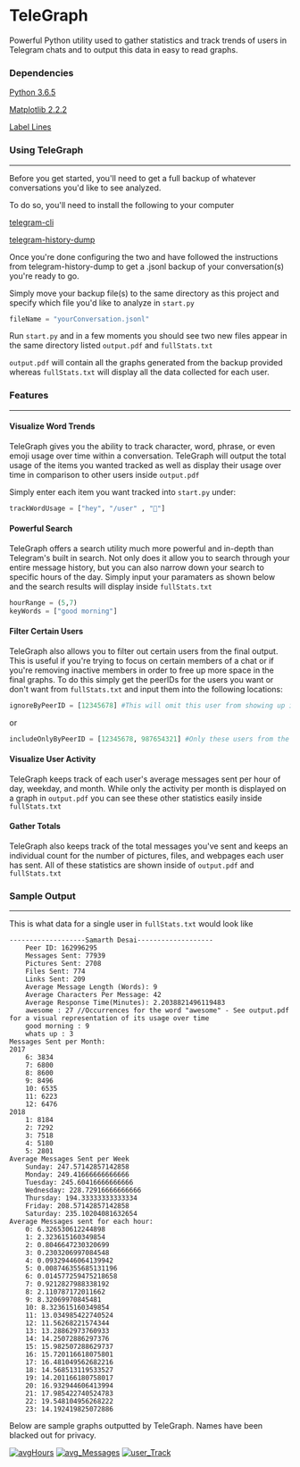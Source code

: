 # TeleGraph
Powerful Python utility used to gather statistics and track trends of users in Telegram chats and to output this data in easy to read graphs.

### Dependencies
[Python 3.6.5](https://www.python.org/downloads/release/python-365/)

[Matplotlib 2.2.2](https://matplotlib.org/users/installing.html)

[Label Lines](https://github.com/cphyc/matplotlib-label-lines)

### Using TeleGraph
------
Before you get started, you'll need to get a full backup of whatever conversations you'd like to see analyzed. 

To do so, you'll need to install the following to your computer

[telegram-cli](https://github.com/vysheng/tg)

[telegram-history-dump](https://github.com/tvdstaaij/telegram-history-dump)

Once you're done configuring the two and have followed the instructions from telegram-history-dump to get a .jsonl backup of
your conversation(s) you're ready to go.

Simply move your backup file(s) to the same directory as this project and specify which file you'd like to analyze in `start.py`

```python
fileName = "yourConversation.jsonl"
```

Run `start.py` and in a few moments you should see two new files appear in the same directory listed `output.pdf` and `fullStats.txt`

`output.pdf` will contain all the graphs generated from the backup provided whereas `fullStats.txt` will display all the data collected for each user.

### Features 
------
#### Visualize Word Trends 
TeleGraph gives you the ability to track character, word, phrase, or even emoji usage over time within a conversation. TeleGraph will output the total
usage of the items you wanted tracked as well as display their usage over time in comparison to other users inside `output.pdf`

Simply enter each item you want tracked into `start.py` under:

```python
trackWordUsage = ["hey", "/user" , "🤔"]
```

#### Powerful Search
TeleGraph offers a search utility much more powerful and in-depth than Telegram's built in search. Not only does it allow you to search through your entire message history,
but you can also narrow down your search to specific hours of the day. Simply input your paramaters as shown below and the search results will display inside `fullStats.txt`

```python
hourRange = (5,7)
keyWords = ["good morning"]
```

#### Filter Certain Users 
TeleGraph also allows you to filter out certain users from the final output. This is useful if you're trying to focus on certain members of a chat or if you're removing inactive members in order to free up more space in the final graphs.
To do this simply get the peerIDs for the users you want or don't want from `fullStats.txt` and input them into the following locations:

```python
ignoreByPeerID = [12345678] #This will omit this user from showing up in any of the final output files
```

or 

```python
includeOnlyByPeerID = [12345678, 987654321] #Only these users from the conversation will appear in the final output files
```

#### Visualize User Activity

TeleGraph keeps track of each user's average messages sent per hour of day, weekday, and month. While only the activity per month is displayed 
on a graph in `output.pdf` you can see these other statistics easily inside `fullStats.txt`

#### Gather Totals

TeleGraph also keeps track of the total messages you've sent and keeps an individual count for the number of pictures, files, and webpages each user has sent.
All of these statistics are shown inside of `output.pdf` and `fullStats.txt`

### Sample Output 
----

This is what data for a single user in `fullStats.txt` would look like

```
-------------------Samarth Desai-------------------
    Peer ID: 162996295
    Messages Sent: 77939
    Pictures Sent: 2708
    Files Sent: 774
    Links Sent: 209
    Average Message Length (Words): 9
    Average Characters Per Message: 42
    Average Response Time(Minutes): 2.2038821496119483
    awesome : 27 //Occurrences for the word "awesome" - See output.pdf for a visual representation of its usage over time
    good morning : 9 
    whats up : 3
Messages Sent per Month: 
2017
    6: 3834
    7: 6800
    8: 8600
    9: 8496
    10: 6535
    11: 6223
    12: 6476
2018
    1: 8184
    2: 7292
    3: 7518
    4: 5180
    5: 2801
Average Messages Sent per Week
    Sunday: 247.57142857142858
    Monday: 249.41666666666666
    Tuesday: 245.60416666666666
    Wednesday: 228.72916666666666
    Thursday: 194.33333333333334
    Friday: 208.57142857142858
    Saturday: 235.10204081632654
Average Messages sent for each hour: 
    0: 6.326530612244898
    1: 2.323615160349854
    2: 0.8046647230320699
    3: 0.2303206997084548
    4: 0.09329446064139942
    5: 0.008746355685131196
    6: 0.014577259475218658
    7: 0.9212827988338192
    8: 2.110787172011662
    9: 8.32069970845481
    10: 8.323615160349854
    11: 13.034985422740524
    12: 11.56268221574344
    13: 13.28862973760933
    14: 14.25072886297376
    15: 15.982507288629737
    16: 15.720116618075801
    17: 16.481049562682216
    18: 14.568513119533527
    19: 14.201166180758017
    20: 16.932944606413994
    21: 17.985422740524783
    22: 19.548104956268222
    23: 14.192419825072886
```

Below are sample graphs outputted by TeleGraph. Names have been blacked out for privacy. 

<a href="https://ibb.co/dKuSgU"><img src="https://image.ibb.co/cmKtMU/avgHours.png" alt="avgHours" border="0"></a>
<a href="https://ibb.co/mtJL1U"><img src="https://image.ibb.co/kV9SgU/avg_Messages.png" alt="avg_Messages" border="0"></a>
<a href="https://ibb.co/kQq01U"><img src="https://image.ibb.co/g2UGap/user_Track.png" alt="user_Track" border="0"></a>



